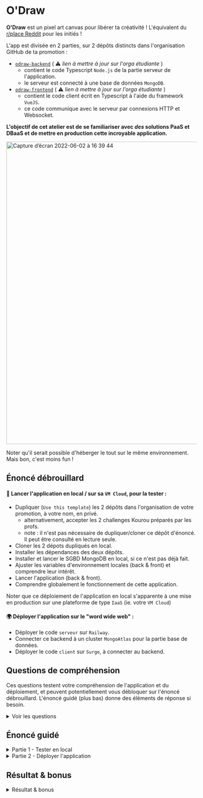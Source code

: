 # O'Draw

**O'Draw** est un pixel art canvas pour libérer ta créativité ! L'équivalent du [r/place Reddit](https://www.reddit.com/r/place/comments/txufad/the_complete_rplace_timelapse/) pour les initiés !

L'app est divisée en 2 parties, sur 2 dépôts distincts dans l'organisation GitHub de ta promotion : 
- [`odraw-backend`](https://github.com/O-clock-Alternance-CDA/cloud.odraw-backend) ( :warning: _lien à mettre à jour sur l'orga étudiante_  )
  - contient le code Typescript `Node.js` de la partie serveur de l'application. 
  - le serveur est connecté à une base de données `MongoDB`. 
- [`odraw-frontend`](https://github.com/O-clock-Alternance-CDA/cloud.odraw-frontend) ( :warning: _lien à mettre à jour sur l'orga étudiante_ )
  -  contient le code client écrit en Typescript à l'aide du framework `VueJS`. 
  -  ce code communique avec le serveur par connexions HTTP et Websocket.


**L'objectif de cet atelier est de se familiariser avec _des_ solutions PaaS et DBaaS et de mettre en production cette incroyable application.**

<img width="800" alt="Capture d’écran 2022-06-02 à 16 39 44" src="https://user-images.githubusercontent.com/98805541/172210908-9986c40d-0379-4c28-a564-c6f6340047f6.png">

Noter qu'il serait possible d'héberger le tout sur le même environnement. Mais bon, c'est moins fun ! 


## Énoncé débrouillard

#### 🚀 Lancer l'application en local / sur sa `VM Cloud`, pour la tester :

- Dupliquer (`Use this template`) les 2 dépôts dans l'organisation de votre promotion, à votre nom, en privé.
  - alternativement, accepter les 2 challenges Kourou préparés par les profs.
  - note : il n'est pas nécessaire de dupliquer/cloner ce dépôt d'énoncé. Il peut être consulté en lecture seule.
- Cloner les 2 dépots dupliqués en local. 
- Installer les dépendances des deux dépôts.
- Installer et lancer le SGBD MongoDB en local, si ce n'est pas déjà fait.
- Ajuster les variables d'environnement locales (back & front) et comprendre leur intérêt.
- Lancer l'application (back & front). 
- Comprendre globalement le fonctionnement de cette application.

Noter que ce déploiement de l'application en local s'apparente à une mise en production sur une plateforme de type `IaaS` (ie. votre `VM Cloud`)


#### 🌍 Déployer l'application sur le "word wide web" :
- Déployer le code `serveur` sur `Railway`.
- Connecter ce backend à un cluster `MongoAtlas` pour la partie base de données.
- Déployer le code `client` sur `Surge`, à connecter au backend. 


## Questions de compréhension

Ces questions testent votre compréhension de l'application et du déploiement, et peuvent potentiellement vous débloquer sur l'énoncé débrouillard. L'énoncé guidé (plus bas) donne des éléments de réponse si besoin. 

<details><summary>
Voir les questions
</summary>

- Partie Backend
  - 1] Définir `Node.js` avec vos propres mots. 
  - 2] Comment installer les dépendances d'un projet Node ? Où sont listées ces dépendances ? 
  - 3] Où trouver le fichier qui déclare les variables d'environnement. Pourquoi n'est-t-il pas versionné ? Quel module Node permet de charger ces variables au lancement de l'application ? 
  - 4] Quelle commande permet de compiler les fichiers Typescript ? Quel fichier précise les règles de compilations ? Vers quelle version ECMAScript de JavaScript notre code est-il compilé ? Dans quel dossier le code sera-t-il compilé en production ?
  - 5] Quels sont les scripts `npm` lancés automatiquement par `Railway` lors du déploiement d'une application Node. Dans quel ordre ? 
  - 6] Quelles propriétés du `package.json` permettraient de préciser à `Railway` la version de `Node` et de `npm` à utiliser pour déployer l'application ? Note : ces champs ne sont pas dans le `package.json` pour le moment, mais on pourrait les rajouter. 
  - 7] Où définir les variables d'environnement de notre application sur `Railway`.
  - 8] L'IP de notre application est-elle fixe sur `Railway` avec l'offre gratuite ? Qu'est-ce que cela implique pour la connexion à la base de données en terme de sécurité ?
  - 9] Quelles sont les caractéristiques de notre offre `Railway` "gratuite" (capacité, uptime, ...)

- Partie BDD
  - 10] Définir avec vos propres mots : `MongoAtlas`, `MongoDB`, un `Cluster MongoAtlas`, une `base de données`, le `driver Node 'mongodb'`.
  - 11] Quelles sont les caractéristiques de notre offre Cluster MongoAtlas gratuite (capacité, réplications...)
  - 12] Est-il necessaire de définir le schéma et créer les tables manuellement dans `MongoDB` ?

- Partie Frontend
  - 13] Définir `VueJS` avec vos propre mots.
  - 14] Quelles sont les 3 "parties" (blocs) d'un composant `Vue` ? 
  - 15] Où sont à définir les variables d'environnement en local / en production, côté Client? Par quelle chaine de caractère doivent elles être préfixé ?
  - 16] Qu'est ce qu'une connexion websocket. Citer une particularité par rapport à une communication HTTP.
  - 17] Expliquer avec vos propres mots ce qu'est la politique du `SOP` (`Same-origin Policy`). A-t-elle un impact sur notre déploiement ? Si oui, expliquer comment gérer cette particularité. 
  - 18] Rechercher dans les devtools de votre navigateur l'onglet où l'on peut observer les échanges websocket entre le client et le serveur.
  - 19] Expliquer ce qu'est un CDN.

</details>


## Énoncé guidé

<details><summary>
Partie 1 - Tester en local
</summary>

# Partie 1 - Tester en local

:warning: Disclamer : un inconvénient des tutoriels détaillés, est qu'il arrive que certaines informations ne soit plus à jour. Ainsi, il est recommandé de **fouiller** au maximum lorsque l'on bute sur un point !

## Backend - Pré-requis : vérifier nos outils 

Pour lancer ce projet, nous auront besoin de plusieurs packages/services.

### Node.js et NPM 

Vérifier si les exécutables `node` et `npm` ne sont pas déjà installés (via `node -v` et `npm -v`). En cas d'erreur, **installer Node.js** en suivant la documentation officielle (selon votre système d'exploitation et/ou votre gestionnaire de packet). Alternativement, installer et utiliser un gestionnaire de version de node (par exemple `NVM`). Noter que NPM s'installe généralement automatiquement avec Node.js. 

### MongoDB 

- Vérifier si le SGBD `MongoDB` n'est pas déjà installé/lancé. Pour cela : 
  - (Linux) `sudo systemctl status mongod` indique si le SGBD MongoDB tourne bien en local. 
  - (Mac) `ps -ef | grep mongod` indique si un processus MongoDB tourne bien en local.
  - (Window) `C:\Program Files\MongoDB` est le dossier où MongoDB est installé. 

- Sinon, il faut **installer ET le lancer** MongoDB (**MongoDB Community Edition**) en suivant la [documentation officielle](https://www.mongodb.com/docs/manual/administration/install-community/).
  - (Tips Linux) :
    - 👀 Lire la doc d'installation **attentivement** 👀
    - `lsb_release -a` pour connaitre sa version Ubuntu.
    - Pour tester le succès de l'installation.
      - `sudo systemctl status mongod` (le service doit être `active (running)`)
         - sinon, il faut potentiellement lancer le service manuellement `sudo systemctl start mongod`
         - et en cas d'erreur (status `fail` lorsqu'on re-demande le status),  [cette issue stackoverflow peut aider](https://stackoverflow.com/a/61318017).
      - lancer un client CLI qui se connecte à notre MongoDB via la commande `mongo` (ou `mongosh`). Le prompt terminal doit changer (passer de `$` à `>`), c'est good !. 
        - si ce client n'est pas installé, on peut l'installer via `sudo apt install mongodb-clients`.


- Voila, c'est tout ce qu'il faut faire pour la partie base de donnée ! Pas besoin de créer la database, ni les tables (que l'on appelle `collections`). MongoDB les créera automatiquement lorsque le backend essaiera d'y accéder ou d'y ajouter des enregistrements (qu'on appelle `documents`) la première fois. Trop fort Mongo !


## Backend - Installer les dépendances

- C'est un projet `Node.js`. `Node.js` (qu'on appelle généralement par son petit surnom `Node` quand il n'y a pas d'ambiguité) est un runtime pour JavaScript, c'est à dire un interpréteur capable d'exécuter du code `JavaScript` sur la machine où il est installé. Un projet Node contient généralement un fichier `package.json`, qui liste l'ensemble des dépendances (modules tiers) du projet. On peut installer ces dépendances via le gestionnaire de packet de Node : `NPM`. Cela génère un dossier `node_modules` contenant les packages installés.

> cd odraw-backend
> npm install

## Backend - Lancer le projet

- Le fichier `package.json` contient aussi des `scripts` npm qui nous indique comment lancer le projet. En fouillant, on trouve ici, entre autre :
- `build` : pour compiler le projet (de Typescript vers JavaScript, on va en reparler)
- `start` : pour lancer le projet (en mode "production")
- `dev` : pour lancer le projet (en mode "developpement") avec un _watch mode_. 

> npm run dev 

Cette commande lance un serveur web HTTP qui écoute sur le `PORT` définie dans le fichier `.env`. Par défaut (ie. si ce fichier d'environnement n'existe pas ou n'est pas chargé), on fallback généralement sur un port par défaut au niveau application (ici le port 3000, voir le code). Si la commande ne foncitonne pas, c'est qu'il faut gérer les variables d'environnement !

## Backend - Gerer les variables d'environnement

Le fichier `.env` n'est, ici, pas versionné par Git/GitHub. C'est une bonne pratique car il contient généralement des mots de passe et autres credentials. Généralement, on inclut un `.env.example` pour préciser aux devs débarquant sur le projet la structure de celui-ci. Ici, vous pouvez simplement copier le contenu du `.env.example` dans un fichier `.env`.

> cp .env.example .env

**Relancer ensuite le serveur Node** et laisser le tourner sur un terminal dédié.

## Client - Installer le projet 

C'est un projet `VueJS`. Il y a un `package.json` : les dépendances sont gérées par Node et NPM.

> cd odraw-frontend
> npm install 

## Client - Lancer le projet 

- En local, la commande `npm run serve` du `package.json` permet de lancer un serveur pour notre front.

> npm run serve

- Notre code client tourne alors sur le port 8080. Mais il ne communique pas encore avec notre backend car il faut lui préciser l'adresse du backend (qui lui tourne sur le port 3000). 
- A noter, en production, on utilisera plutôt la commande `npm run build` qui va compiler notre code en des fichiers statiques comprehensibles par le navigateurs (HTML, CSS, JS, des images...). 

## Client - Générer les variables d'environnement

Lors du `serve` (ou `build`) de notre application, `Vue` (via le bundler `webpack` ici) va charger les variables d'environnement définies dans le fichier `.env` (ou `.env.local` en mode developpement). Si on regarde le `.env.example`, on remarque que notre projet a besoin de 2 variables pour se connecter au backend : une pour l'adresse de la connexion HTTP et l'autre pour la connexion Websocket. C'est l'heure de les copier :

> cp .env.example .env.local

- A noter, les variables doivent être préfixées par `VUE_APP_` pour être inclus dans le build, conformement à la [documentation officielle](https://cli.vuejs.org/guide/mode-and-env.html#modes)

**Relancer ensuite le serveur** et tester l'application et ses fonctionnalités !

## Base de données

- `MongoDB` est flexible ! Du moment qu'il tourne, il est capable de créer les BDD et les collections à la volée (contrairement à PostgreSQL où il faudrait les définir manuellement). Il n'y a donc rien à faire, à part vérifier qu'il tourne (cf. partie pré-requis). 

</details>

<details><summary>
Partie 2 - Déployer l'application
</summary>


# Partie 2 - Déployer l'application 

:warning: Disclamer : un inconvénient des tutoriels détaillés, est qu'il arrive que certaines informations ne soit plus à jour. Ainsi, il est recommandé de **fouiller** au maximum lorsque l'on bute sur un point !

<details><summary>
Le backend sur Railway
</summary>

## Le backend sur Railway

[Railway](https://railway.app/) propose des offres `Platform as a Service` pour héberger facilement des serveurs (Node, Apache...). On heberge notre code dans un conteneur applicatif (`projet`) qui s'occupe d'installer les dépendances et lancer l'application "à notre place" (sous reserve d'avoir correctement configurer son code). 
Avec l'[offre gratuite](https://docs.railway.app/reference/plans), nous bénéficions d'un crédit-temps limité, renouvelable chaque mois, durant lequel nos applications tournent en permanence. 

- Se créer un compte sur `Railways`.

- Créer un nouveau `Projet` (à nommer plus tard) à partir d'un dépôt Github : 
  - `Deploy from GitHub repo`
  - Chercher le dépôt backend à déployer
    - Note : si vous ne trouvez pas le dépôt à deployer, il faudra potentiellement `Configure GitHub App` en choisissant l'organisation de votre promotion. Une fois installé, il faudra surement un peu patienter le temps que Railway trouve les (nombreux) dépôts du GitHub de promotion. 
  - Puis `Deploy now`. Nous règlerons les variables d'environnement dans un second temps. 
  - Retourner au niveau du Projet (cf. la navbar de Railway) pour lui donner un nom dans les `Settings` : `odraw-backend-MonPseudoGitHub`
  - Retourner ensuite dans les `Settings` du conteneur pour **générer un nom de domaine** (`Expose this service to the public internet.`). Un peu de patience et hop, **le backend est en ligne** !


- Félicitations ! Le backend est alors déployé et accessible sur l'adresse indiquée.
  - En pratique, Railway a : 
    - créer un conteneur 
    - installé les dépendances
    - lancer le script de démarrage du serveur
    - le tout automatiquement !
  - Cependant, en vérifiant les logs du déploiement (à vous de les trouver), on remarque que notre backend n'est pas connecté à la BDD Mongo...
    - c'est normal puisque nous ne l'avons pas encore créer. 
    - nous allons donc provisionner une base de données sur le service `MongoAtlas`.
    - à noter : nous pourrions simplement provisionner une BDD depuis Railway dans le même projet (c'est fort !). Mais pour varier les plaisirs, nous allons tester d'autres offres-as-a-service ! 

</details>

<details><summary>
La BDD sur MongoAtlas
</summary>

## La BDD sur MongoAtlas

MongoAtlas est une platform `DBaaS` (une variante des PaaS version base de données). MongoAtlas propose des `Cluster` MongoDB dans le Cloud. Cela permet d'avoir une BDD répliquée et élastique (ex : données situées sur plusieurs serveurs physiques au cas où l'un lâche ; création automatique de nouvelles instances BDD si la charge est trop lourde...). Bref des trucs de prod quoi ! Nous allons donc créer un `Cluster`. Un cluster contient une ou plusieurs base de données (la notre sera créée automatiquement par notre application : trop fort Mongo qui créé aussi les DB à la volée !). 

#### Créer un cluster 

- Créer un compte [MongoAtlas](https://www.mongodb.com/atlas/database). 
- Choisir un `Shared` cluster (gratuit) :
  - Choisir le provider de votre choix (AWS / Google Cloud / Azure) et la région de votre choix (et oui, même MongoAtlas utilisent des IaaS !)
    - Pour info, vous trouverez les informations sur votre cluster gratuit (max connexions, network performance, max databases, max collections, data capacity...) lors de la création de celui-ci.
  - Créer un utilisateur (`username` et `password`) pour se connecter à son cluster. Noter le mot de passe.
  - Ajouter l'IP de son local pour pouvoir se connecter à son cluster depuis son local, afin de tester :
    - Une requête HTTP vers `ifconfig.me` fait généralement l'affaire pour trouver son IP local : `curl ifconfig.me`

#### Tester la connexion au cluster en local

- Bien joué, le cluster est créé ! Ca serait pas l'heure de tester si on peut se connecter à notre Cluster depuis depuis son local ? 
  - Le bouton `Connect` > `Connect with the MongoDBShell` donne la commande `mongosh` pour se connecter à son cluster depuis le client cli `mongosh` A toi de jouer !
  - A noter, si ça ne marche pas du premier coup, vérifier que vous avez bien whitelister l'IP de votre local, et retenter une seconde fois.

#### Connecter le backend à la BDD

- Bon, on connecte le backend à notre cluster ? Deux choses à faire :
  - Whitelister l'adresse de notre app Railway, pour que MongoAtlas autorise la connexion. Pas de bol, l'IP du backend Railway n'est pas fixe avec l'offre gratuite 😭. On va contourner le problème :
    - Dans `MongoAtlas` > `Network Access` > `+ ADD IP ADDRESS`, ajouter l'adresse `0.0.0.0/0` (c'est à dire "j'autorise tout le monde", a.k.a. "Open Bar"). Eventuellement, choisir une date de suppression automatique pour cette autorisation bien trop permissive (`1 day` par exemple, le temps de tester).
  - Côté Railway, dans les `Settings` de notre app, il faut modifier les variables d'environnement (`Config Vars`) pour pointer vers notre BDD MongoAtlas.
    - `DATABASE_URL`: adresse du Cluster, on la trouve dans `MongoAtlas ` > `Connect` > `Connect your application`, et ça ressemble à `mongodb+srv://<username>:<password>@cluster0.lnez3.mongodb.net/?retryWrites=true&w=majority` (où l'on remplace le username et password par l'utilisateur créé précedemment)
    - `DATABASE_NAME`: `odraw` par exemple. 
    - Normalement, Railway relance alors automatiquement le serveur backend. Mais si ce n'est pas fait, demander manuellement un redéploiement de l'app.
- Cette fois-ci, en accèdant à la route `/api/history`, plus de log d'erreurs ! La BDD est connectée !

</details>

<details><summary>
Le client sur Surge
</summary>

## Le client sur Surge

[Surge](https://surge.sh/) est un hebergeur qui propose une offre d'hébergement de site web statiques. Nos contenus sont alors servis par leur CDN (Content Delivery Network), ie. par plusieurs machines (serveurs) généralement répartis dans des lieux distincts.

- Installer le CLI [Surge] : `npm install --global surge`
- Se placer dans le dépôt frontend en local puis lancer `npm run build` pour build les ressources statiques :
  - cela génère un dossier `dist`
- Héberger le code du dossier `dist` en ligne avec Surge 
  - `surge ./dist --domain odraw-monPseudoGithub.surge.sh` (en remplaçant ton pseudo puis en suivant les instructions)

C'est bien, mais alors notre client ne pointe pas vers notre backend !

- Créer un fichier d'environnement pour le déploiement en production :
  - nommé `.env.production.local` (il sera ainsi non versionné par git)
  - préciser les variables d'environnement pour pointer vers le backend ! 
    - `VUE_APP_BACKEND_HTTP_URL` : `https://adresse_railway_de_mon_backend`
    - `VUE_APP_BACKEND_WS_URL` : `wss://adresse_railway_de_mon_backend`
      - attention, `https` et `wss` (sinon nous auront des erreurs : `Mixed Content: The page at '<client>'' was loaded over HTTPS, but requested an insecure XMLHttpRequest endpoint '<backend>'. This request has been blocked; the content must be served over HTTPS.)`
      - attention, pas de `/` final (sinon nous auront des erreurs) 

- On recrée le bundle à nouveau : 
  - `npm run build`. Webpack choisira naturellement l'environnement de production, comme précisé dans la [documentation](https://cli.vuejs.org/guide/mode-and-env.html#environment-variables). 
  - `cd dist` puis `surge ./dist --domain odraw-monPseudoGithub.surge.sh` à nouveau

- On constate alors un problème lié à la protection contre les requêtes `cross-origin` : 
  - `Access to XMLHttpRequest at 'BACKEND_ADRESS' from origin 'FRONTEND_ADRESS' has been blocked by CORS policy.`
  - c'est normal, il faut que le backend autorise les requêtes venant du client. 

- On retourne sur Railway pour lui indiquer l'adresse du client , et ainsi lever la restriction SOP (Same origin policy) via les CORS (Cross-origin resource sharing) :
  - ajouter une variable d'environnement `ALLOWED_ORIGIN` avec comme valeur l'addresse du client. Attention au `/` final à retirer.

</details>

</details>

## Résultat & bonus

<details><summary>
Résultat & bonus 
</summary>

:tada: :tada: **C'EST FAIT, NOTRE APPLICATION COMPLETE EST EN PRODUCTION** :tada: :tada:

Ca été une sacrée épopée 😪 ! On aurait pu faire plus simple. Par exemple, un seul serveur sur une seule offre PaaS pourrait suffire... mais ça valait le coup, non ?

### Bonus : vers du CI/CD

Le déploiement du backend est facilité par `Railway`. Un simple push sur la branche `master` redéploiement automatiquement l'application.

En revanche, pour le client, les commandes sont moins pratiques... Ca serait idéal qu'un outil le fasse à notre place à chaque push sur `master` !


<details><summary>
Déployer sur Surge via GitHub Action
</summary>

### Kesako ?

[Github Actions](https://docs.github.com/en/actions/learn-github-actions/understanding-github-actions) est un outil disponible sur la platforme GitHub permettant de créer des processus (`pipelines`) d'intégration continue (et aussi de déploiement continu).

Cela consiste à créer des fichiers de configuration appellé `workflows` qui définissent des actions à effectuer automatiquement, dans un environnement dédié généré par GitHub (une sorte de conteneur appellé `runner`).


### Token Surge

En local, la commande `surge token` génère un token d'accès pour permettre un déploiement depuis GitHub, plutôt que de s'authentifier en local comme nous l'avons fait.

### Créer un workflow Github Action

Dans le projet `frontend`, créer un fichier dans le dossier `.github/workflows` nommé `cd.yml`, avec le contenu suivant : 

```yml
name: Deploy to surge

on:
  push:
    branches:
      - master # Lorsqu'un push advient sur master, on lance le workflow

jobs:
  build-deploy: 
    runs-on: ubuntu-latest
    environment: production
    steps:
  
    # Récupère le code du dépôt Github dans l'environnement du runner
    - name: Checkout
      uses: actions/checkout@v3

    # Installe Node.js version 18
    - name: Use Node.js
      uses: actions/setup-node@v3
      with:
        node-version: 18
        cache: 'npm'

    # Build the backend
    - name: Build
      run: |
        npm ci
        npm run build
      env:
        VUE_APP_BACKEND_HTTP_URL: ${{ vars.VUE_APP_BACKEND_HTTP_URL }}
        VUE_APP_BACKEND_WS_URL: ${{ vars.VUE_APP_BACKEND_WS_URL }}

    # Deploy to surge
    - name: Deploy
      run: | 
        npm install --global surge
        surge  ./dist --domain ${{ vars.SURGE_DEPLOY_URL }} --token ${{ secrets.SURGE_TOKEN }}

```

Avant de commit et push, on va rajouter les **variables d'environnement** sur Github : 

`Dépôt du front sur Github` > `Settings` > `Secret and Variables` > `Actions`.

Renseigner les 3 variables (`VUE_APP_BACKEND_HTTP_URL` / `VUE_APP_BACKEND_WS_URL` / `SURGE_DEPLOY_URL`) ansi que la variable secrète `SURGE_TOKEN` dans l'environnement de **production**.

Puis commit et push ! 

</details>

</details>
